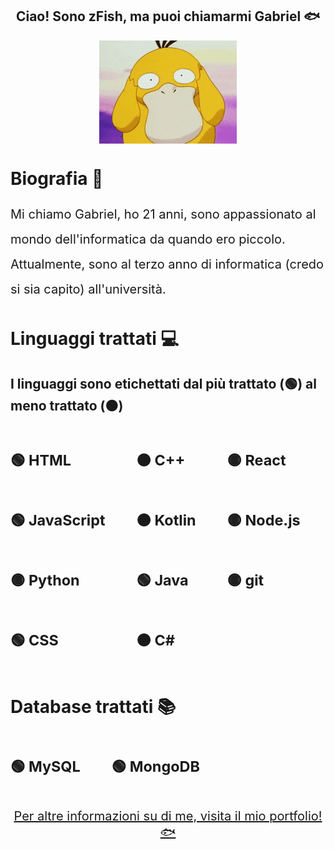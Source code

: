 <h2 align="center">Ciao! Sono zFish, ma puoi chiamarmi Gabriel 🐟</h2>

<p align="center">
  <img src="assets/psyduck.gif" alt="psyduck gif" style="display: block; margin: 0 auto;" />
</p>

# Biografia 🦐
<p style="font-size:20px; line-height: 40px">Mi chiamo Gabriel, ho 21 anni, sono appassionato al mondo dell'informatica da quando ero piccolo. Attualmente, sono al terzo anno di informatica (credo si sia capito) all'università.</p>

# Linguaggi trattati 💻
## I linguaggi sono etichettati dal più trattato (🟢) al meno trattato (🟠)
<div style="display:flex; flex-direction:row; gap:50px; font-size:20px">

<div style="display:flex; flex-direction:column">

### 🟢 HTML
### 🟢 JavaScript
### 🟡 Python
### 🟢 CSS

</div>

<div style="display:flex; flex-direction:column">

### 🟠 C++
### 🟠 Kotlin
### 🟢 Java
### 🟠 C#

</div>

<div style="display:flex; flex-direction:column">

### 🟡 React
### 🟡 Node.js
### 🟡 git

</div>
</div>

# Database trattati 📚
<div style="display:flex; flex-direction:row; gap:50px; font-size:20px">

### 🟢 MySQL
### 🟢 MongoDB
</div>

<p align="center" style="font-size: 20px;">
  <a href="https://myfishfolio.vercel.app/" style="color: inherit;">
    Per altre informazioni su di me, visita il mio portfolio! 🐟
  </a>
</p>
